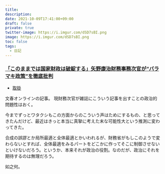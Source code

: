 ```yaml
---
title: 
description: 
date: 2021-10-09T17:41:00+09:00
draft: false
private: true
twitter-image: https://i.imgur.com/dSD7sBI.png
image: https://i.imgur.com/dSD7sBI.png
toc: false
tags:
  - 日記
---
```


### [「このままでは国家財政は破綻する」矢野康治財務事務次官が“バラマキ政策”を徹底批判](https://bunshun.jp/articles/-/49082)

* [取掛](https://www.facebook.com/plugins/post.php?href=https%3A%2F%2Fwww.facebook.com%2Fisme.hayashi%2Fposts%2F10226622576012862&show_text=true&width=500)

文春オンラインの記事。
現財務次官が雑誌にこういう記事を出すことの政治的問題性はおく。

今までずっとワタクシもこの方面からのこういう声はためにするもの、と思ってきたんだけど、最近はきっと本当に真摯に考えた末な可能性大という推測に変わってきた。

合成の誤謬とか局所最適と全体最適とかいわれるが、財務省がもしこのようで変わらないとすれば、全体最適をみるパートをどこかに作ってそこに制御させないといけないだろう。というか、本来それが政治の役割。なのだが、政治にそれを期待するのは無理だろう。

如之何。
